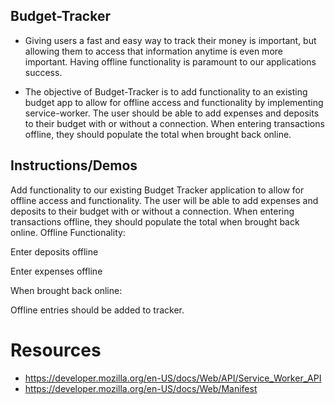 ## Budget-Tracker

- Giving users a fast and easy way to track their money is important, but allowing them to access that information anytime is even more important. Having offline functionality is paramount to our applications success.

- The objective of Budget-Tracker is to add functionality to an existing budget app to allow for offline access and functionality by implementing service-worker. The user should be able to add expenses and deposits to their budget with or without a connection. When entering transactions offline, they should populate the total when brought back online.

## Instructions/Demos

Add functionality to our existing Budget Tracker application to allow for offline access and functionality.
The user will be able to add expenses and deposits to their budget with or without a connection. When entering transactions offline, they should populate the total when brought back online.
Offline Functionality:

Enter deposits offline

Enter expenses offline


When brought back online:

Offline entries should be added to tracker.

# Resources

- https://developer.mozilla.org/en-US/docs/Web/API/Service_Worker_API
- https://developer.mozilla.org/en-US/docs/Web/Manifest
